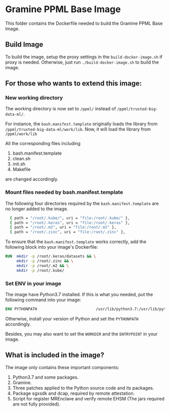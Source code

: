# Gramine PPML Base Image

This folder contains the Dockerfile needed to build the Gramine PPML Base Image.

## Build Image

To build the image, setup the proxy settings in the `build-docker-image.sh` if proxy is needed.  Otherwise, just run `./build-docker-image.sh` to build the image.


## For those who wants to extend this image:

### New working directory

The working directory is now set to `/ppml/` instead of `/ppml/trusted-big-data-ml/`.

For instance, the `bash.manifest.template` originally loads the library from `/ppml/trusted-big-data-ml/work/lib`.  Now, it will load the library from `/ppml/work/lib`

All the corresponding files including

1. bash.manifest.template
2. clean.sh
3. init.sh
4. Makefile

are changed accordingly.

### Mount files needed by bash.manifest.template

The following four directories required by the `bash.manifest.template` are no longer added to the image.
```bash
  { path = "/root/.kube/", uri = "file:/root/.kube/" },
  { path = "/root/.keras", uri = "file:/root/.keras" },
  { path = "/root/.m2", uri = "file:/root/.m2" },
  { path = "/root/.zinc", uri = "file:/root/.zinc" },
```


To ensure that the `bash.manifest.template` works correctly, add the following block into your image's Dockerfile:

```dockerfile
RUN  mkdir -p /root/.keras/datasets && \
     mkdir -p /root/.zinc && \
     mkdir -p /root/.m2 && \
     mkdir -p /root/.kube/
```

### Set ENV in your image

The image have Python3.7 installed.  If this is what you needed, put the following command into your image:
```dockerfile
ENV PYTHONPATH                          /usr/lib/python3.7:/usr/lib/python3.7/lib-dynload:/usr/local/lib/python3.7/dist-packages:/usr/lib/python3/dist-packages
```

Otherwise, install your version of Python and set the `PYTHONPATH` accordingly.

Besides, you may also want to set the `WORKDIR` and the `ENTRYPOINT` in your image.

## What is included in the image?

The image only contains these important components:

1. Python3.7 and some packages.
2. Gramine.
3. Three patches applied to the Python source code and its packages.
4. Package sgxsdk and dcap, required by remote attestation.
5. Script for register MREnclave and verify remote EHSM (The jars required are not fully provided).
